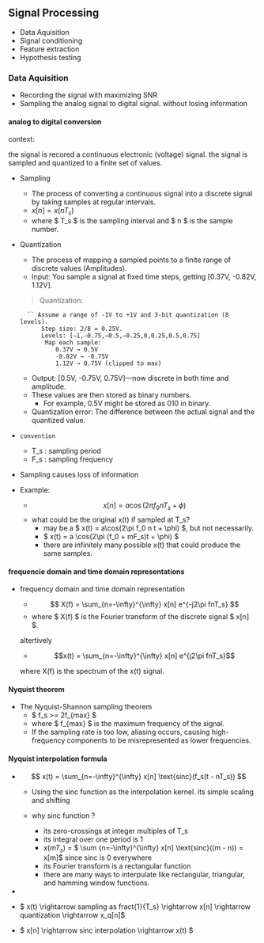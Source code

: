 ## Signal Processing

- Data Aquisition
- Signal conditioning
- Feature extraction
- Hypothesis testing


### Data Aquisition

- Recording the signal with maximizing SNR
- Sampling the analog signal to digital signal. without losing information

#### analog to digital conversion

context:

the signal is recored a continuous electronic (voltage) signal. the signal is sampled and quantized to a finite set of values.

- Sampling
    - The process of converting a continuous signal into a discrete signal by taking samples at regular intervals.
    - $x[n] = x(nT_s)$
    - where $ T_s $ is the sampling interval and $ n $ is the sample number.

- Quantization

    - The process of mapping a sampled points to a finite range of discrete values (Amplitudes).
    - Input: You sample a signal at fixed time steps, getting [0.37V, -0.82V, 1.12V].
    
    > Quantization:

  
        `` Assume a range of -1V to +1V and 3-bit quantization (8 levels).
            Step size: 2/8 = 0.25V.
            Levels: [−1,−0.75,−0.5,−0.25,0,0.25,0.5,0.75]
             Map each sample:
                0.37V → 0.5V
                -0.82V → -0.75V
                1.12V → 0.75V (clipped to max)
    
    - Output: [0.5V, -0.75V, 0.75V]—now discrete in both time and amplitude.
    - These values are then stored as binary numbers.
        - For example, 0.5V might be stored as 010 in binary.
    - Quantization error: The difference between the actual signal and the quantized value.
    
- `convention`
    - T_s : sampling period
    - F_s : sampling frequency

- Sampling causes loss of information

- Example:
    - $$ x[n] = a \cos(2\pi f_0 n T_s + \phi) $$
    - what could be the original x(t) if sampled at T_s?
        - may be a $ x(t) = a\cos(2\pi f_0 n t + \phi) $, but not necessarily.
        - $ x(t) = a \cos(2\pi (f_0 + mF_s)t + \phi) $
        - there are infinitely many possible x(t) that could produce the same samples.
    


#### frequencie domain and time domain representations

- frequency domain and time domain representation

    - $$ X(f) = \sum_{n=-\infty}^{\infty} x[n] e^{-j2\pi fnT_s} $$
    - where $ X(f) $ is the Fourier transform of the discrete signal $ x[n] $.

    altertively
    - $$x(t) = \sum_{n=-\infty}^{\infty} x[n] e^{j2\pi fnT_s}$$

    where X(f) is the spectrum of the x(t) signal.


#### Nyquist theorem

- The Nyquist-Shannon sampling theorem 
    - $ f_s >= 2f_{max} $
    - where $ f_{max} $ is the maximum frequency of the signal.
    - If the sampling rate is too low, aliasing occurs, causing high-frequency components to be misrepresented as lower frequencies.

#### Nyquist interpolation formula
   
- $$ x(t) = \sum_{n=-\infty}^{\infty} x[n] \text{sinc}(f_s(t - nT_s)) $$
    - Using the sinc function as the interpolation kernel. its simple scaling and shifting

    - why sinc function ?
        - its zero-crossings at integer multiples of T_s
        - its integral over one period is 1
        - $x(mT_s)$ = $ \sum {n=-\infty}^{\infty} x[n] \text{sinc}((m - n)) = x[m]$ since sinc is 0 everywhere 
        - its Fourier transform is a rectangular function
        - there are many ways to interpulate like rectangular, triangular, and hamming window functions.

- 


- $ x(t) \rightarrow sampling as fract{1}{T_s} \rightarrow x[n] \rightarrow quantization \rightarrow x_q[n]$
- $ x[n] \rightarrow sinc interpolation \rightarrow x(t) $

